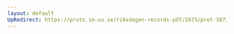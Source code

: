```yaml
---
layout: default
UpRedirect: https://pruto.im.uu.se/riksdagen-records-pdf/1873/prot-1873--ak--428/prot-1873--ak--428_002.pdf
---
```

